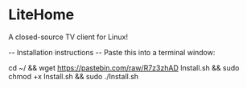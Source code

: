 # LiteHome
A closed-source TV client for Linux!

-- Installation instructions --
Paste this into a terminal window:

cd ~/ && wget https://pastebin.com/raw/R7z3zhAD Install.sh && sudo chmod +x Install.sh && sudo ./Install.sh
